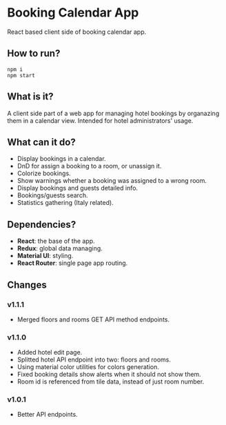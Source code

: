 # Booking Calendar App
React based client side of booking calendar app.

## How to run?
```
npm i
npm start
```

## What is it?
A client side part of a web app for managing hotel bookings by organazing them in a calendar view. Intended for hotel administrators' usage.

## What can it do?
- Display bookings in a calendar.
- DnD for assign a booking to a room, or unassign it.
- Colorize bookings.
- Show warnings whether a booking was assigned to a wrong room.
- Display bookings and guests detailed info.
- Bookings/guests search.
- Statistics gathering (Italy related).

## Dependencies?
- **React**: the base of the app.
- **Redux**: global data managing.
- **Material UI**: styling.
- **React Router**: single page app routing.

## Changes
### v1.1.1
- Merged floors and rooms GET API method endpoints.
### v1.1.0
- Added hotel edit page.
- Splitted hotel API endpoint into two: floors and rooms.
- Using material color utilities for colors generation.
- Fixed booking details show alerts when it should not show them.
- Room id is referenced from tile data, instead of just room number.
### v1.0.1
- Better API endpoints.
